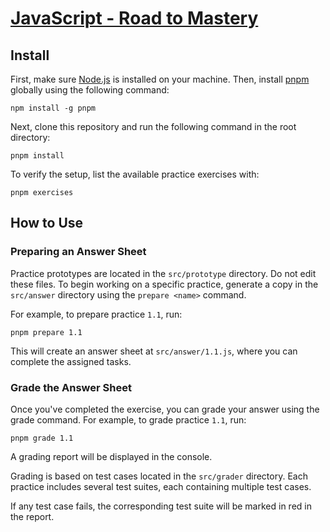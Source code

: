 # [JavaScript - Road to Mastery](https://github.com/TypingHare/js-road-to-mastery)

## Install

First, make sure [Node.js](https://nodejs.org/en) is installed on your machine. Then, install [pnpm](https://pnpm.io/installation) globally using the following command:

```shell
npm install -g pnpm
```

Next, clone this repository and run the following command in the root directory:

```shell
pnpm install
```

To verify the setup, list the available practice exercises with:

```shell
pnpm exercises
```

## How to Use

### Preparing an Answer Sheet

Practice prototypes are located in the `src/prototype` directory. Do not edit these files. To begin working on a specific practice, generate a copy in the `src/answer` directory using the `prepare <name>` command.

For example, to prepare practice `1.1`, run:

```shell
pnpm prepare 1.1
```

This will create an answer sheet at `src/answer/1.1.js`, where you can complete the assigned tasks.

### Grade the Answer Sheet

Once you've completed the exercise, you can grade your answer using the grade command. For example, to grade practice `1.1`, run:

```shell
pnpm grade 1.1
```

A grading report will be displayed in the console.

Grading is based on test cases located in the `src/grader` directory. Each practice includes several test suites, each containing multiple test cases.

If any test case fails, the corresponding test suite will be marked in red in the report.